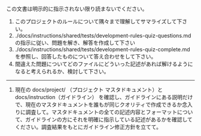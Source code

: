 この文書は明示的に指示されない限り読まないでください。

1. このプロジェクトのルールについて隅々まで理解してサマライズして下さい。
1. ./docs/instructions/shared/tests/development-rules-quiz-questions.md の指示に従い、問題を解き、解答を作成して下さい
1. ./docs/instructions/shared/tests/development-rules-quiz-complete.md を参照し、回答したものについて答え合わせをして下さい。
1. 間違えた問題についてどのファイルにどういった記述があれば解けるようになると考えられるか、検討して下さい。

---

1. 現在の docs/project/ （プロジェクト マスタドキュメント）と docs/instruction（ガイドライン） を確認し、ガイドラインにある説明だけで、現在のマスタドキュメントを誰もが同じクオリティで作成できるか念入りに調査して。マスタドキュメントの全ての記述内容とフォーマットについて、ガイドラインの方にそれを明確に指示している記述があるかを確認してください。調査結果をもとにガイドライン修正方針を立てて。
